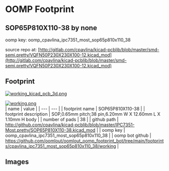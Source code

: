 # OOMP Footprint  
## SOP65P810X110-38  by none  
  
oomp key: oomp_cpavlina_ipc7351_most_sop65p810x110_38  
  
source repo at: [http://gitlab.com/cpavlina/kicad-pcblib/blob/master/smd-semi.pretty/VQFN50P230X230X100-12.kicad_mod](http://gitlab.com/cpavlina/kicad-pcblib/blob/master/smd-semi.pretty/VQFN50P230X230X100-12.kicad_mod)  
## Footprint  
  
[![working_kicad_pcb_3d.png](working_kicad_pcb_3d_600.png)](working_kicad_pcb_3d.png)  
  
[![working.png](working_600.png)](working.png)  
| name | value | 
| --- | --- | 
| footprint name | SOP65P810X110-38 | 
| footprint description | SOP,0.65mm pitch;38 pin,6.20mm W X 12.60mm L X 1.10mm H body | 
| number of pads | 38 | 
| github path | http://github.com/cpavlina/kicad-pcblib/blob/master/IPC7351-Most.pretty/SOP65P810X110-38.kicad_mod | 
| oomp key | oomp_cpavlina_ipc7351_most_sop65p810x110_38 | 
| oomp bot github | https://github.com/oomlout/oomlout_oomp_footprint_bot/tree/main/footprints/cpavlina_ipc7351_most_sop65p810x110_38/working | 
## Images  
